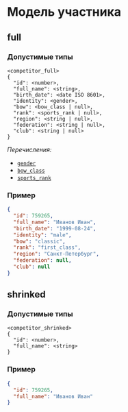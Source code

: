 # Модель участника

## full

### Допустимые типы

```
<competitor_full>
{
  "id": <number>,
  "full_name": <string>,
  "birth_date": <date ISO 8601>,
  "identity": <gender>,
  "bow": <bow_class | null>,
  "rank": <sports_rank | null>,
  "region": <string | null>,
  "federation": <string | null>,
  "club": <string | null>
}
```

_Перечисления:_

- [`gender`](../enums/gender.md)
- [`bow_class`](../enums/bow_class.md)
- [`sports_rank`](../enums/sports_rank.md)

### Пример

```json
{
  "id": 759265,
  "full_name": "Иванов Иван",
  "birth_date": "1999-08-24",
  "identity": "male",
  "bow": "classic",
  "rank": "first_class",
  "region": "Санкт-Петербург",
  "federation": null,
  "club": null
}
```

## shrinked

### Допустимые типы

```
<competitor_shrinked>
{
  "id": <number>,
  "full_name": <string>
}
```

### Пример

```json
{
  "id": 759265,
  "full_name": "Иванов Иван"
}
```
